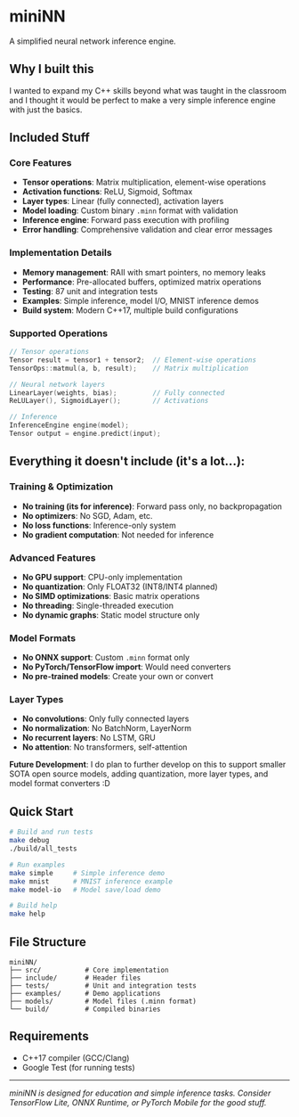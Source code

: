 # miniNN
A simplified neural network inference engine.

## Why I built this

I wanted to expand my C++ skills beyond what was taught in the classroom and I thought it would be perfect to make a very simple inference engine with just the basics.

## Included Stuff

### Core Features
- **Tensor operations**: Matrix multiplication, element-wise operations
- **Activation functions**: ReLU, Sigmoid, Softmax
- **Layer types**: Linear (fully connected), activation layers
- **Model loading**: Custom binary `.minn` format with validation
- **Inference engine**: Forward pass execution with profiling
- **Error handling**: Comprehensive validation and clear error messages

### Implementation Details
- **Memory management**: RAII with smart pointers, no memory leaks
- **Performance**: Pre-allocated buffers, optimized matrix operations
- **Testing**: 87 unit and integration tests
- **Examples**: Simple inference, model I/O, MNIST inference demos
- **Build system**: Modern C++17, multiple build configurations

### Supported Operations
```cpp
// Tensor operations
Tensor result = tensor1 + tensor2;  // Element-wise operations
TensorOps::matmul(a, b, result);    // Matrix multiplication

// Neural network layers
LinearLayer(weights, bias);         // Fully connected
ReLULayer(), SigmoidLayer();        // Activations

// Inference
InferenceEngine engine(model);
Tensor output = engine.predict(input);
```

## Everything it doesn't include (it's a lot...):

### Training & Optimization
- **No training (its for inference)**: Forward pass only, no backpropagation
- **No optimizers**: No SGD, Adam, etc.
- **No loss functions**: Inference-only system
- **No gradient computation**: Not needed for inference

### Advanced Features  
- **No GPU support**: CPU-only implementation
- **No quantization**: Only FLOAT32 (INT8/INT4 planned)
- **No SIMD optimizations**: Basic matrix operations
- **No threading**: Single-threaded execution
- **No dynamic graphs**: Static model structure only

### Model Formats
- **No ONNX support**: Custom `.minn` format only
- **No PyTorch/TensorFlow import**: Would need converters
- **No pre-trained models**: Create your own or convert

### Layer Types
- **No convolutions**: Only fully connected layers
- **No normalization**: No BatchNorm, LayerNorm
- **No recurrent layers**: No LSTM, GRU
- **No attention**: No transformers, self-attention

**Future Development**: I do plan to further develop on this to support smaller SOTA open source models, 
adding quantization, more layer types, and model format converters :D

## Quick Start

```bash
# Build and run tests
make debug
./build/all_tests

# Run examples
make simple     # Simple inference demo  
make mnist      # MNIST inference example
make model-io   # Model save/load demo

# Build help
make help
```

## File Structure

```
miniNN/
├── src/           # Core implementation
├── include/       # Header files  
├── tests/         # Unit and integration tests
├── examples/      # Demo applications
├── models/        # Model files (.minn format)
└── build/         # Compiled binaries
```

## Requirements

- C++17 compiler (GCC/Clang)
- Google Test (for running tests)

---

*miniNN is designed for education and simple inference tasks. Consider TensorFlow Lite, ONNX Runtime, or PyTorch Mobile for the good stuff.*
